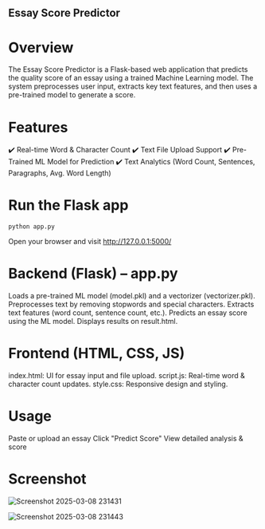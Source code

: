 ## Essay Score Predictor

# Overview
The Essay Score Predictor is a Flask-based web application that predicts the quality score of an essay using a trained Machine Learning model. The system preprocesses user input, extracts key text features, and then uses a pre-trained model to generate a score.

# Features
✔️ Real-time Word & Character Count
✔️ Text File Upload Support
✔️ Pre-Trained ML Model for Prediction
✔️ Text Analytics (Word Count, Sentences, Paragraphs, Avg. Word Length)

# Run the Flask app

    python app.py

Open your browser and visit http://127.0.0.1:5000/

# Backend (Flask) – app.py
Loads a pre-trained ML model (model.pkl) and a vectorizer (vectorizer.pkl).
Preprocesses text by removing stopwords and special characters.
Extracts text features (word count, sentence count, etc.).
Predicts an essay score using the ML model.
Displays results on result.html.

# Frontend (HTML, CSS, JS)
index.html: UI for essay input and file upload.
script.js: Real-time word & character count updates.
style.css: Responsive design and styling.

# Usage
Paste or upload an essay
Click "Predict Score"
View detailed analysis & score

# Screenshot
![Screenshot 2025-03-08 231431](https://github.com/user-attachments/assets/b9d2856e-b1c1-4310-87fa-257f6ba6765e)

![Screenshot 2025-03-08 231443](https://github.com/user-attachments/assets/c7f71ee2-02e9-46be-86a7-4562c8e817fe)

